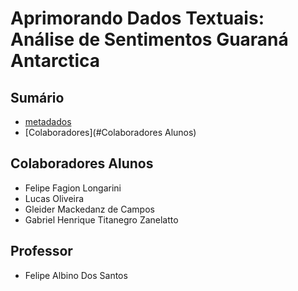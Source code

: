 # Aprimorando Dados Textuais: Análise de Sentimentos Guaraná Antarctica

## Sumário
- [metadados](#metadados)
- [Colaboradores](#Colaboradores Alunos)


## Colaboradores Alunos

- Felipe Fagion Longarini
- Lucas Oliveira 
- Gleider Mackedanz de Campos
- Gabriel Henrique Titanegro Zanelatto

## Professor

- Felipe Albino Dos Santos

